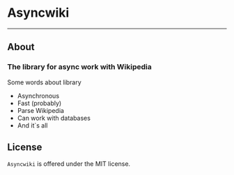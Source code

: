 # Asyncwiki

--------------------

## About
### The library for async work with Wikipedia

Some words about library

- Asynchronous
- Fast (probably)
- Parse Wikipedia
- Can work with databases
- And it`s all

## License
<code>Asyncwiki</code> is offered under the MIT license.

